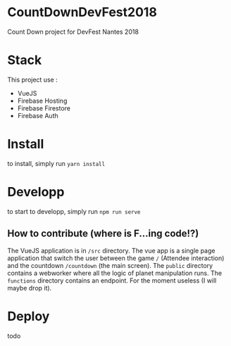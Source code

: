 # CountDownDevFest2018
Count Down project for DevFest Nantes 2018


# Stack

This project use :

* VueJS
* Firebase Hosting
* Firebase Firestore
* Firebase Auth


# Install

to install, simply run `yarn install`

# Developp

to start to developp, simply run `npm run serve`

## How to contribute (where is F...ing code!?)

The VueJS application is in `/src` directory. The vue app is a single page application that switch the user between the game `/` (Attendee interaction) and the countdown `/countdown` (the main screen).
The `public` directory contains a webworker where all the logic of planet manipulation runs.
The `functions` directory contains an endpoint. For the moment useless (I will maybe drop it).

# Deploy

todo